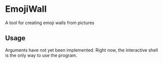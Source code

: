 # EmojiWall
A tool for creating emoji walls from pictures

## Usage
Arguments have not yet been implemented. Right now, the interactive shell is the only way to use the program.
